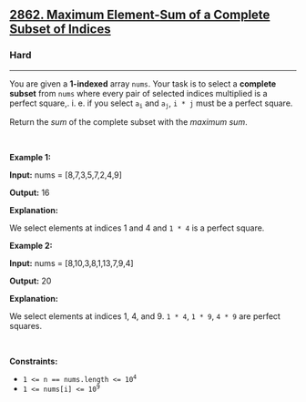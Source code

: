 <h2><a href="https://leetcode.com/problems/maximum-element-sum-of-a-complete-subset-of-indices/">2862. Maximum Element-Sum of a Complete Subset of Indices</a></h2><h3>Hard</h3><hr><div><p>You are given a <strong>1</strong><strong>-indexed</strong> array <code>nums</code>. Your task is to select a <strong>complete subset</strong> from <code>nums</code> where every pair of selected indices multiplied is a <span data-keyword="perfect-square">perfect square,</span>. i. e. if you select <code>a<sub>i</sub></code> and <code>a<sub>j</sub></code>, <code>i * j</code> must be a perfect square.</p>

<p>Return the <em>sum</em> of the complete subset with the <em>maximum sum</em>.</p>

<p>&nbsp;</p>
<p><strong class="example">Example 1:</strong></p>

<div class="example-block">
<p><strong>Input:</strong> <span class="example-io">nums = [8,7,3,5,7,2,4,9]</span></p>

<p><strong>Output:</strong> <span class="example-io">16</span></p>

<p><strong>Explanation:</strong></p>

<p>We select elements at indices 1 and 4 and <code>1 * 4</code> is a perfect square.</p>
</div>

<p><strong class="example">Example 2:</strong></p>

<div class="example-block">
<p><strong>Input:</strong> <span class="example-io">nums = [8,10,3,8,1,13,7,9,4]</span></p>

<p><strong>Output:</strong> <span class="example-io">20</span></p>

<p><strong>Explanation:</strong></p>

<p>We select elements at indices 1, 4, and 9. <code>1 * 4</code>, <code>1 * 9</code>, <code>4 * 9</code> are perfect squares.</p>
</div>

<p>&nbsp;</p>
<p><strong>Constraints:</strong></p>

<ul>
	<li><code>1 &lt;= n == nums.length &lt;= 10<sup>4</sup></code></li>
	<li><code>1 &lt;= nums[i] &lt;= 10<sup>9</sup></code></li>
</ul>
</div>